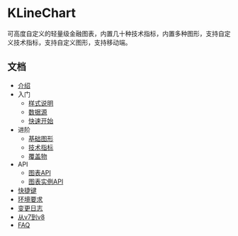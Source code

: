 # KLineChart
可高度自定义的轻量级金融图表，内置几十种技术指标，内置多种图形，支持自定义技术指标，支持自定义图形，支持移动端。

## 文档
+ [介绍](introduce.md)
+ 入门
  + [样式说明](styles.md)
  + [数据源](datasource.md)
  + [快速开始](quick-start.md)
+ 进阶
  + [基础图形](figure.md)
  + [技术指标](indicator.md)
  + [覆盖物](overlay.md)
+ API
  + [图表API](chart-api.md)
  + [图表实例API](instance-api.md)
+ [快捷键](hot-key.md)
+ [环境要求](environment.md)
+ [变更日志](changelog.md)
+ [从v7到v8](v7-to-v8.md)
+ [FAQ](faq.md)

